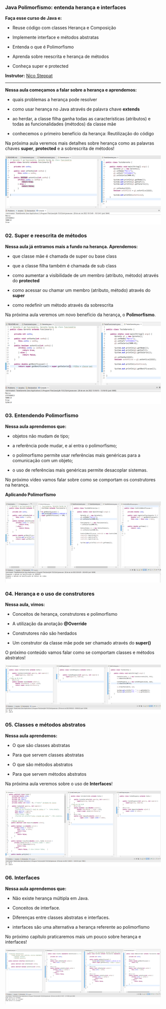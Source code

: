 ### Java Polimorfismo: entenda herança e interfaces

**Faça esse curso de Java e:**

- Reuse código com classes Herança e Composição

- Implemente interface e métodos abstratas

- Entenda o que é Polimorfismo

- Aprenda sobre reescrita e herança de métodos

- Conheça super e protected

**Instrutor:** 
[Nico Steppat](https://github.com/steppat)
 
__________________________________________

**Nessa aula começamos a falar sobre a herança e aprendemos:**

- quais problemas a herança pode resolver

- como usar herança no Java através de palavra chave **extends**

- ao herdar, a classe filha ganha todas as características (atributos) e todas as funcionalidades (métodos) da classe mãe

- conhecemos o primeiro benefício da herança: Reutilização do código

Na próxima aula veremos mais detalhes sobre herança como as palavras chaves **super**, **protected** e a sobrescrita de métodos!

![Introdução a Herança](./imgs/prints/introducaoHeranca.png)

### 02. Super e reescrita de métodos

**Nessa aula já entramos mais a fundo na herança. Aprendemos:**

- que classe mãe é chamada de super ou base class

- que a classe filha também é chamada de sub class

- como aumentar a visibilidade de um membro (atributo, método) através do **protected**

- como acessar ou chamar um membro (atributo, método) através do **super**

- como redefinir um método através da sobrescrita

Na próxima aula veremos um novo benefício da herança, o **Polimorfismo**. 

![Super e reescrita de métodos](./imgs/prints/superReescritaDeMetodos.png)

### 03. Entendendo Polimorfismo

**Nessa aula aprendemos que:**

- objetos não mudam de tipo;

- a referência pode mudar, e aí entra o polimorfismo;

- o polimorfismo permite usar referências mais genéricas para a comunicação com um objeto;

- o uso de referências mais genéricas permite desacoplar sistemas.

No próximo vídeo vamos falar sobre como se comportam os construtores na herança.

**Aplicando Polimorfismo**

![Aplicando Polimorfismo](./imgs/prints/polimorfismo.png)

### 04. Herança e o uso de construtores

**Nessa aula, vimos:**

- Conceitos de herança, construtores e polimorfismo

- A utilização da anotação **@Override**

- Construtores não são herdados

- Um construtor da classe mãe pode ser chamado através do **super()**

O próximo conteúdo vamos falar como se comportam classes e métodos abstratos! 

![Herança e o uso de construtores](./imgs/prints/herancaEUsoDeConstrutores.png)

### 05. Classes e métodos abstratos

**Nessa aula aprendemos:**

- O que são classes abstratas

- Para que servem classes abstratas

- O que são métodos abstratos

- Para que servem métodos abstratos

Na próxima aula veremos sobre o uso de **Interfaces**!

![Classes e métodos abstratos](./imgs/prints/ClassesEMetodosAbstratos.png)


### 06. Interfaces

**Nessa aula aprendemos que:**

- Não existe herança múltipla em Java.

- Conceitos de interface.

- Diferenças entre classes abstratas e interfaces.

- interfaces são uma alternativa a herança referente ao polimorfismo

No próximo capítulo praticaremos mais um pouco sobre herança e interfaces!

![Interfaces](./imgs/prints/Interfaces.png)

 